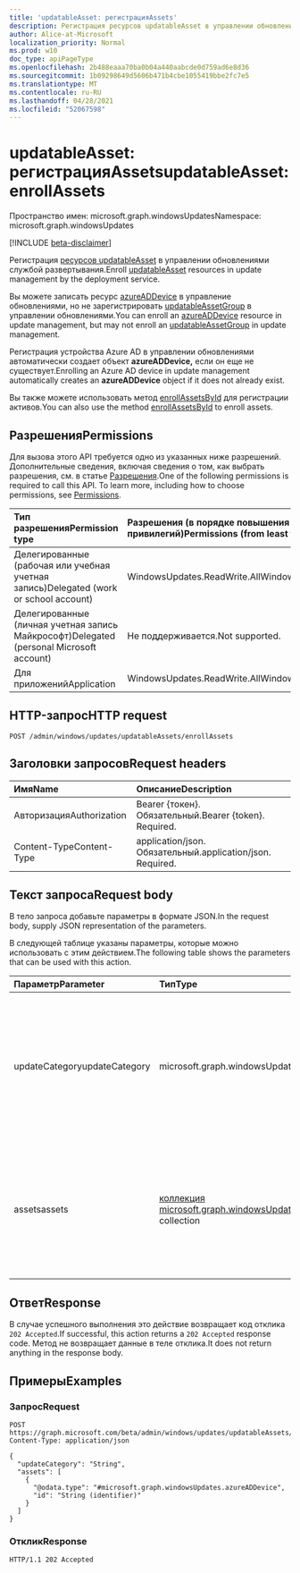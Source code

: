 ```yaml
---
title: 'updatableAsset: регистрацияAssets'
description: Регистрация ресурсов updatableAsset в управлении обновлениями службой развертывания.
author: Alice-at-Microsoft
localization_priority: Normal
ms.prod: w10
doc_type: apiPageType
ms.openlocfilehash: 2b488eaaa70ba0b04a440aabcde0d759ad6e8d36
ms.sourcegitcommit: 1b09298649d5606b471b4cbe1055419bbe2fc7e5
ms.translationtype: MT
ms.contentlocale: ru-RU
ms.lasthandoff: 04/28/2021
ms.locfileid: "52067598"
---
```

# <a name="updatableasset-enrollassets"></a><span data-ttu-id="afe5d-103">updatableAsset: регистрацияAssets</span><span class="sxs-lookup"><span data-stu-id="afe5d-103">updatableAsset: enrollAssets</span></span>
<span data-ttu-id="afe5d-104">Пространство имен: microsoft.graph.windowsUpdates</span><span class="sxs-lookup"><span data-stu-id="afe5d-104">Namespace: microsoft.graph.windowsUpdates</span></span>

[!INCLUDE [beta-disclaimer](../../includes/beta-disclaimer.md)]

<span data-ttu-id="afe5d-105">Регистрация [ресурсов updatableAsset](../resources/windowsupdates-updatableasset.md) в управлении обновлениями службой развертывания.</span><span class="sxs-lookup"><span data-stu-id="afe5d-105">Enroll [updatableAsset](../resources/windowsupdates-updatableasset.md) resources in update management by the deployment service.</span></span>

<span data-ttu-id="afe5d-106">Вы можете записать ресурс [azureADDevice](../resources/windowsupdates-azureaddevice.md) в управление обновлениями, но не зарегистрировать [updatableAssetGroup](../resources/windowsupdates-updatableassetgroup.md) в управлении обновлениями.</span><span class="sxs-lookup"><span data-stu-id="afe5d-106">You can enroll an [azureADDevice](../resources/windowsupdates-azureaddevice.md) resource in update management, but may not enroll an [updatableAssetGroup](../resources/windowsupdates-updatableassetgroup.md) in update management.</span></span>

<span data-ttu-id="afe5d-107">Регистрация устройства Azure AD в управлении обновлениями автоматически создает объект **azureADDevice,** если он еще не существует.</span><span class="sxs-lookup"><span data-stu-id="afe5d-107">Enrolling an Azure AD device in update management automatically creates an **azureADDevice** object if it does not already exist.</span></span>

<span data-ttu-id="afe5d-108">Вы также можете использовать метод [enrollAssetsById](windowsupdates-updatableasset-enrollassetsbyid.md) для регистрации активов.</span><span class="sxs-lookup"><span data-stu-id="afe5d-108">You can also use the method [enrollAssetsById](windowsupdates-updatableasset-enrollassetsbyid.md) to enroll assets.</span></span>

## <a name="permissions"></a><span data-ttu-id="afe5d-109">Разрешения</span><span class="sxs-lookup"><span data-stu-id="afe5d-109">Permissions</span></span>
<span data-ttu-id="afe5d-p101">Для вызова этого API требуется одно из указанных ниже разрешений. Дополнительные сведения, включая сведения о том, как выбрать разрешения, см. в статье [Разрешения](/graph/permissions-reference).</span><span class="sxs-lookup"><span data-stu-id="afe5d-p101">One of the following permissions is required to call this API. To learn more, including how to choose permissions, see [Permissions](/graph/permissions-reference).</span></span>

|<span data-ttu-id="afe5d-112">Тип разрешения</span><span class="sxs-lookup"><span data-stu-id="afe5d-112">Permission type</span></span>|<span data-ttu-id="afe5d-113">Разрешения (в порядке повышения привилегий)</span><span class="sxs-lookup"><span data-stu-id="afe5d-113">Permissions (from least to most privileged)</span></span>|
|:---|:---|
|<span data-ttu-id="afe5d-114">Делегированные (рабочая или учебная учетная запись)</span><span class="sxs-lookup"><span data-stu-id="afe5d-114">Delegated (work or school account)</span></span>|<span data-ttu-id="afe5d-115">WindowsUpdates.ReadWrite.All</span><span class="sxs-lookup"><span data-stu-id="afe5d-115">WindowsUpdates.ReadWrite.All</span></span>|
|<span data-ttu-id="afe5d-116">Делегированные (личная учетная запись Майкрософт)</span><span class="sxs-lookup"><span data-stu-id="afe5d-116">Delegated (personal Microsoft account)</span></span>|<span data-ttu-id="afe5d-117">Не поддерживается.</span><span class="sxs-lookup"><span data-stu-id="afe5d-117">Not supported.</span></span>|
|<span data-ttu-id="afe5d-118">Для приложений</span><span class="sxs-lookup"><span data-stu-id="afe5d-118">Application</span></span>|<span data-ttu-id="afe5d-119">WindowsUpdates.ReadWrite.All</span><span class="sxs-lookup"><span data-stu-id="afe5d-119">WindowsUpdates.ReadWrite.All</span></span>|

## <a name="http-request"></a><span data-ttu-id="afe5d-120">HTTP-запрос</span><span class="sxs-lookup"><span data-stu-id="afe5d-120">HTTP request</span></span>

<!-- {
  "blockType": "ignored"
}
-->
``` http
POST /admin/windows/updates/updatableAssets/enrollAssets
```

## <a name="request-headers"></a><span data-ttu-id="afe5d-121">Заголовки запросов</span><span class="sxs-lookup"><span data-stu-id="afe5d-121">Request headers</span></span>
|<span data-ttu-id="afe5d-122">Имя</span><span class="sxs-lookup"><span data-stu-id="afe5d-122">Name</span></span>|<span data-ttu-id="afe5d-123">Описание</span><span class="sxs-lookup"><span data-stu-id="afe5d-123">Description</span></span>|
|:---|:---|
|<span data-ttu-id="afe5d-124">Авторизация</span><span class="sxs-lookup"><span data-stu-id="afe5d-124">Authorization</span></span>|<span data-ttu-id="afe5d-p102">Bearer {токен}. Обязательный.</span><span class="sxs-lookup"><span data-stu-id="afe5d-p102">Bearer {token}. Required.</span></span>|
|<span data-ttu-id="afe5d-127">Content-Type</span><span class="sxs-lookup"><span data-stu-id="afe5d-127">Content-Type</span></span>|<span data-ttu-id="afe5d-p103">application/json. Обязательный.</span><span class="sxs-lookup"><span data-stu-id="afe5d-p103">application/json. Required.</span></span>|

## <a name="request-body"></a><span data-ttu-id="afe5d-130">Текст запроса</span><span class="sxs-lookup"><span data-stu-id="afe5d-130">Request body</span></span>
<span data-ttu-id="afe5d-131">В тело запроса добавьте параметры в формате JSON.</span><span class="sxs-lookup"><span data-stu-id="afe5d-131">In the request body, supply JSON representation of the parameters.</span></span>

<span data-ttu-id="afe5d-132">В следующей таблице указаны параметры, которые можно использовать с этим действием.</span><span class="sxs-lookup"><span data-stu-id="afe5d-132">The following table shows the parameters that can be used with this action.</span></span>

|<span data-ttu-id="afe5d-133">Параметр</span><span class="sxs-lookup"><span data-stu-id="afe5d-133">Parameter</span></span>|<span data-ttu-id="afe5d-134">Тип</span><span class="sxs-lookup"><span data-stu-id="afe5d-134">Type</span></span>|<span data-ttu-id="afe5d-135">Описание</span><span class="sxs-lookup"><span data-stu-id="afe5d-135">Description</span></span>|
|:---|:---|:---|
|<span data-ttu-id="afe5d-136">updateCategory</span><span class="sxs-lookup"><span data-stu-id="afe5d-136">updateCategory</span></span>|<span data-ttu-id="afe5d-137">microsoft.graph.windowsUpdates.updateCategory</span><span class="sxs-lookup"><span data-stu-id="afe5d-137">microsoft.graph.windowsUpdates.updateCategory</span></span>|<span data-ttu-id="afe5d-138">Категория обновлений для управления службой.</span><span class="sxs-lookup"><span data-stu-id="afe5d-138">The category of updates for the service to manage.</span></span> <span data-ttu-id="afe5d-139">Поддерживает подмножество значений **для updateCategory.**</span><span class="sxs-lookup"><span data-stu-id="afe5d-139">Supports a subset of the values for **updateCategory**.</span></span> <span data-ttu-id="afe5d-140">Возможные значения: `feature` .</span><span class="sxs-lookup"><span data-stu-id="afe5d-140">Possible values are: `feature`.</span></span>|
|<span data-ttu-id="afe5d-141">assets</span><span class="sxs-lookup"><span data-stu-id="afe5d-141">assets</span></span>|<span data-ttu-id="afe5d-142">[коллекция microsoft.graph.windowsUpdates.updatableAsset](../resources/windowsupdates-updatableasset.md)</span><span class="sxs-lookup"><span data-stu-id="afe5d-142">[microsoft.graph.windowsUpdates.updatableAsset](../resources/windowsupdates-updatableasset.md) collection</span></span>|<span data-ttu-id="afe5d-143">Список **ресурсов updatableAsset** для регистрации в управлении обновлениями службой для данного **обновленияCategory.**</span><span class="sxs-lookup"><span data-stu-id="afe5d-143">List of **updatableAsset** resources to enroll in update management by the service for the given **updateCategory**.</span></span>|

## <a name="response"></a><span data-ttu-id="afe5d-144">Ответ</span><span class="sxs-lookup"><span data-stu-id="afe5d-144">Response</span></span>

<span data-ttu-id="afe5d-145">В случае успешного выполнения это действие возвращает код отклика `202 Accepted`.</span><span class="sxs-lookup"><span data-stu-id="afe5d-145">If successful, this action returns a `202 Accepted` response code.</span></span> <span data-ttu-id="afe5d-146">Метод не возвращает данные в теле отклика.</span><span class="sxs-lookup"><span data-stu-id="afe5d-146">It does not return anything in the response body.</span></span>

## <a name="examples"></a><span data-ttu-id="afe5d-147">Примеры</span><span class="sxs-lookup"><span data-stu-id="afe5d-147">Examples</span></span>

### <a name="request"></a><span data-ttu-id="afe5d-148">Запрос</span><span class="sxs-lookup"><span data-stu-id="afe5d-148">Request</span></span>
<!-- {
  "blockType": "request",
  "name": "updatableasset_enrollassets"
}
-->
``` http
POST https://graph.microsoft.com/beta/admin/windows/updates/updatableAssets/enrollAssets
Content-Type: application/json

{
  "updateCategory": "String",
  "assets": [
    {
      "@odata.type": "#microsoft.graph.windowsUpdates.azureADDevice",
      "id": "String (identifier)"
    }
  ]
}
```


### <a name="response"></a><span data-ttu-id="afe5d-149">Отклик</span><span class="sxs-lookup"><span data-stu-id="afe5d-149">Response</span></span>

<!-- {
  "blockType": "response",
  "truncated": true
}
-->
``` http
HTTP/1.1 202 Accepted
```

